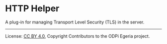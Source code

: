 <!-- SPDX-License-Identifier: CC-BY-4.0 -->
<!-- Copyright Contributors to the ODPi Egeria project 2019. -->

# HTTP Helper

A plug-in for managing Transport Level Security (TLS) in the server.

----
License: [CC BY 4.0](https://creativecommons.org/licenses/by/4.0/),
Copyright Contributors to the ODPi Egeria project.